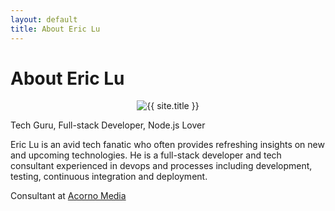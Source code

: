 ```yaml
---
layout: default
title: About Eric Lu
---
```


<div class="post">
	<h1 class="pageTitle">About Eric Lu</h1>
	<div style="text-align:center">
		<img src="{{ site.social.email | to_gravatar:160 }}" alt="{{ site.title }}">
	</div>
	<p class="intro">Tech Guru, Full-stack Developer, Node.js Lover</p>
	<p>Eric Lu is an avid tech fanatic who often provides refreshing insights on new and upcoming technologies. He is a full-stack developer and tech consultant experienced in devops and processes including development, testing, continuous integration and deployment.</p>
	<p>Consultant at <a href="http://www.acornomedia.com">Acorno Media</a></p>
</div>
